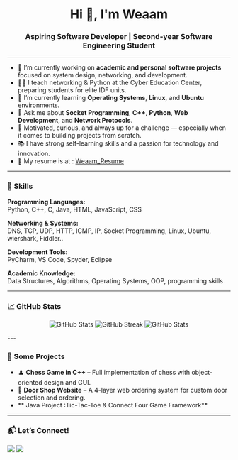  
<h1 align="center">Hi 👋, I'm Weaam</h1>
<h3 align="center">Aspiring Software Developer | Second-year Software Engineering Student</h3>

---

- 🔭 I’m currently working on **academic and personal software projects** focused on system design, networking, and development.
- 👨‍🏫 I teach networking & Python at the Cyber Education Center, preparing students for elite IDF units.
- 🌱 I’m currently learning **Operating Systems**, **Linux**, and **Ubuntu** environments.
- 💬 Ask me about **Socket Programming**, **C++**, **Python**, **Web Development**, and **Network Protocols**.
- 🚀 Motivated, curious, and always up for a challenge — especially when it comes to building projects from scratch.
- 📚 I have strong self-learning skills and a passion for technology and innovation.
- 📂 My resume is at : [Weaam_Resume](https://github.com/weaamasad9/edit/main//WeaamAsadResume1.pdf)

---

### 🚀 Skills

**Programming Languages:**  
Python, C++, C, Java, HTML, JavaScript, CSS

**Networking & Systems:**  
DNS, TCP, UDP, HTTP, ICMP, IP, Socket Programming, Linux, Ubuntu, wiershark, Fiddler..

**Development Tools:**  
PyCharm, VS Code, Spyder, Eclipse

**Academic Knowledge:**  
Data Structures, Algorithms, Operating Systems, OOP, programming skills

---

### 📈 GitHub Stats
<p align="center">
  <img src="https://github-readme-stats.vercel.app/api?username=weaamasad9&show_icons=true&theme=radical" alt="GitHub Stats" />
  <img src="https://github-readme-streak-stats.herokuapp.com/?user=weaamasad9&theme=radical" alt="GitHub Streak" />
  <img src="https://github-readme-stats.vercel.app/api/top-langs/?username=weaamasad9&layout=compact&theme=radical" alt="GitHub Stats" />
</p>
---

### 📌 Some Projects

- ♟️ **Chess Game in C++** – Full implementation of chess with object-oriented design and GUI.
- 🛒 **Door Shop Website** – A 4-layer web ordering system for custom door selection and ordering.
- ** Java Project :Tic-Tac-Toe & Connect Four Game Framework** 

---

### 📬 Let’s Connect!

<a href="mailto:weaamasad9@gmail.com"><img src="https://img.shields.io/badge/Gmail-D14836?style=for-the-badge&logo=gmail&logoColor=white"></a>
<a href="https://www.linkedin.com" target="blank"><img src="https://img.shields.io/badge/LinkedIn-0077B5?style=for-the-badge&logo=linkedin&logoColor=white"></a>
